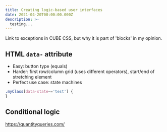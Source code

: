 ```yaml
---
title: Creating logic-based user interfaces
date: 2021-04-20T00:00:00.000Z
description: >-
  testing...
---
```


Link to exceptions in CUBE CSS, but why it is part of 'blocks' in my opinion.

## HTML `data-` attribute

- Easy: button type (equals)
- Harder: first row/column grid (uses different operators), start/end of stretching element
- Perfect use case: state machines

```css
.myClass[data-state~='test'] {
}
```

## Conditional logic

https://quantityqueries.com/
